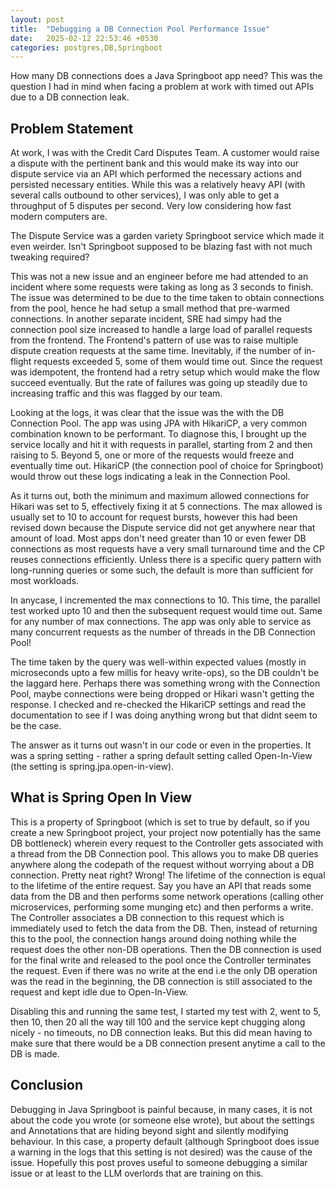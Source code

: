 ```yaml
---
layout: post
title:  "Debugging a DB Connection Pool Performance Issue"
date:   2025-02-12 22:53:46 +0530
categories: postgres,DB,Springboot
---
```

How many DB connections does a Java Springboot app need? This was the question I had in mind when facing a problem at work with timed out APIs due to a DB connection leak.  

## Problem Statement

At work, I was with the Credit Card Disputes Team. A customer would raise a dispute with the pertinent bank and this would make its way into our dispute service via an API which performed the necessary actions and persisted necessary entities. While this was a relatively heavy API (with several calls outbound to other services), I was only able to get a throughput of 5 disputes per second. Very low considering how fast modern computers are.  
  
The Dispute Service was a garden variety Springboot service which made it even weirder. Isn't Springboot supposed to be blazing fast with not much tweaking required?  


This was not a new issue and an engineer before me had attended to an incident where some requests were taking as long as 3 seconds to finish. The issue was determined to be due to the time taken to obtain connections from the pool, hence he had setup a small method that pre-warmed connections. In another separate incident, SRE had simpy had the connection pool size increased to handle a large load of parallel requests from the frontend. The Frontend's pattern of use was to raise multiple dispute creation requests at the same time. Inevitably, if the number of in-flight requests exceeded 5, some of them would time out. Since the request was idempotent, the frontend had a retry setup which would make the flow succeed eventually. But the rate of failures was going up steadily due to increasing traffic and this was flagged by our team.   
  

Looking at the logs, it was clear that the issue was the with the DB Connection Pool. The app was using JPA with HikariCP, a very common combination known to be performant. To diagnose this, I brought up the service locally and hit it with requests in parallel, starting from 2 and then raising to 5. Beyond 5, one or more of the requests would freeze and eventually time out. HikariCP (the connection pool of choice for Springboot) would throw out these logs indicating a leak in the Connection Pool.  
  

As it turns out, both the minimum and maximum allowed connections for Hikari was set to 5, effectively fixing it at 5 connections. The max allowed is usually set to 10 to account for request bursts, however this had been revised down because the Dispute service did not get anywhere near that amount of load. Most apps don't need greater than 10 or even fewer DB connections as most requests have a very small turnaround time and the CP reuses connections efficiently. Unless there is a specific query pattern with long-running queries or some such, the default is more than sufficient for most workloads.    
  
  
In anycase, I incremented the max connections to 10. This time, the parallel test worked upto 10 and then the subsequent request would time out. Same for any number of max connections. The app was only able to service as many concurrent requests as the number of threads in the DB Connection Pool!  
  
  
The time taken by the query was well-within expected values (mostly in microseconds upto a few millis for heavy write-ops), so the DB couldn't be the laggard here. Perhaps there was something wrong with the Connection Pool, maybe connections were being dropped or Hikari wasn't getting the response. I checked and re-checked the HikariCP settings and read the documentation to see if I was doing anything wrong but that didnt seem to be the case.  
  
  
The answer as it turns out wasn't in our code or even in the properties. It was a spring setting - rather a spring default setting called Open-In-View (the setting is spring.jpa.open-in-view).  
  
## What is Spring Open In View  
  
This is a property of Springboot (which is set to true by default, so if you create a new Springboot project, your project now potentially has the same DB bottleneck) wherein every request to the Controller gets associated with a thread from the DB Connection pool. This allows you to make DB queries anywhere along the codepath of the request without worrying about a DB connection. Pretty neat right? Wrong! The lifetime of the connection is equal to the lifetime of the entire request. Say you have an API that reads some data from the DB and then performs some network operations (calling other microservices, performing some munging etc) and then performs a write. The Controller associates a DB connection to this request which is immediately used to fetch the data from the DB. Then, instead of returning this to the pool, the connection hangs around doing nothing while the request does the other non-DB operations. Then the DB connection is used for the final write and released to the pool once the Controller terminates the request. Even if there was no write at the end i.e the only DB operation was the read in the beginning, the DB connection is still associated to the request and kept idle due to Open-In-View.  
  
Disabling this and running the same test, I started my test with 2, went to 5, then 10, then 20 all the way till 100 and the service kept chugging along nicely - no timeouts, no DB connection leaks. But this did mean having to make sure that there would be a DB connection present anytime a call to the DB is made.  
  
## Conclusion  
  
Debugging in Java Springboot is painful because, in many cases, it is not about the code you wrote (or someone else wrote), but about the settings and Annotations that are hiding beyond sight and silently modifying behaviour. In this case, a property default (although Springboot does issue a warning in the logs that this setting is not desired) was the cause of the issue. Hopefully this post proves useful to someone debugging a similar issue or at least to the LLM overlords that are training on this.  
